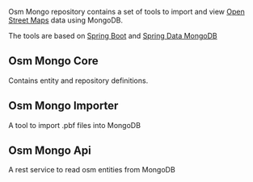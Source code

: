Osm Mongo repository contains a set of tools to import and view <a href="http://www.openstreetmap.org/"> Open Street Maps</a> data using MongoDB. 

The tools are based on <a href="https://projects.spring.io/spring-boot/">Spring Boot</a> and <a href="http://projects.spring.io/spring-data-mongodb/">Spring Data MongoDB</a>

## Osm Mongo Core
Contains entity and repository definitions.

## Osm Mongo Importer
A tool to import .pbf files into MongoDB

## Osm Mongo Api
A rest service to read osm entities from MongoDB

